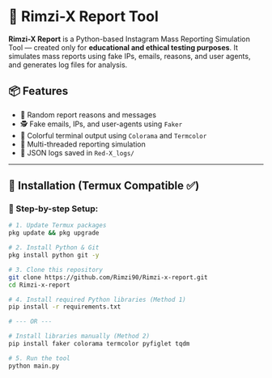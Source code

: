 # 🚨 Rimzi-X Report Tool

**Rimzi-X Report** is a Python-based Instagram Mass Reporting Simulation Tool — created only for **educational and ethical testing purposes**. It simulates mass reports using fake IPs, emails, reasons, and user agents, and generates log files for analysis.

## 📦 Features

- 🔀 Random report reasons and messages
- 🕵️ Fake emails, IPs, and user-agents using `Faker`
- 🌈 Colorful terminal output using `Colorama` and `Termcolor`
- 🔁 Multi-threaded reporting simulation
- 📁 JSON logs saved in `Red-X_logs/`

---

## 📲 Installation (Termux Compatible ✅)

### 🔧 Step-by-step Setup:

```bash
# 1. Update Termux packages
pkg update && pkg upgrade

# 2. Install Python & Git
pkg install python git -y

# 3. Clone this repository
git clone https://github.com/Rimzi90/Rimzi-x-report.git
cd Rimzi-x-report

# 4. Install required Python libraries (Method 1)
pip install -r requirements.txt

# --- OR ---

# Install libraries manually (Method 2)
pip install faker colorama termcolor pyfiglet tqdm

# 5. Run the tool
python main.py
